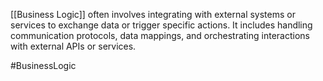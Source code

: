 [[Business Logic]] often involves integrating with external systems or services to exchange data or trigger specific actions. It includes handling communication protocols, data mappings, and orchestrating interactions with external APIs or services.

#BusinessLogic 